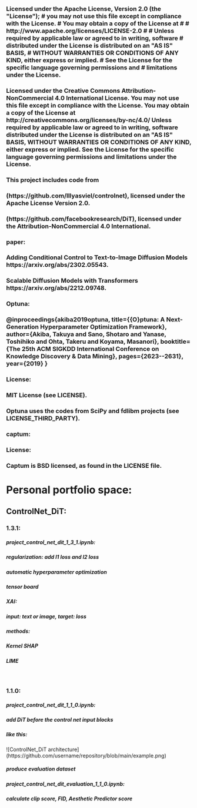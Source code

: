 <h3>Licensed under the Apache License, Version 2.0 (the "License"); # you may not use this file except in compliance with the License. # You may obtain a copy of the License at # # http://www.apache.org/licenses/LICENSE-2.0 # # Unless required by applicable law or agreed to in writing, software # distributed under the License is distributed on an "AS IS" BASIS, # WITHOUT WARRANTIES OR CONDITIONS OF ANY KIND, either express or implied. # See the License for the specific language governing permissions and # limitations under the License.</h3>
<h3>Licensed under the Creative Commons Attribution-NonCommercial 4.0 International License. You may not use this file except in compliance with the License. You may obtain a copy of the License at http://creativecommons.org/licenses/by-nc/4.0/ Unless required by applicable law or agreed to in writing, software distributed under the License is distributed on an "AS IS" BASIS, WITHOUT WARRANTIES OR CONDITIONS OF ANY KIND, either express or implied. See the License for the specific language governing permissions and limitations under the License.</h3>
<h3>This project includes code from<h3>
<h3>(https://github.com/lllyasviel/controlnet), licensed under the Apache License Version 2.0.<h3>
<h3>(https://github.com/facebookresearch/DiT), licensed under the Attribution-NonCommercial 4.0 International.<h3>
<h3>paper:<h3>
<h3>Adding Conditional Control to Text-to-Image Diffusion Models https://arxiv.org/abs/2302.05543.<h3>
<h3>Scalable Diffusion Models with Transformers https://arxiv.org/abs/2212.09748.<h3>
<h3>Optuna:<h3>
<h3>@inproceedings{akiba2019optuna, title={{O}ptuna: A Next-Generation Hyperparameter Optimization Framework}, author={Akiba, Takuya and Sano, Shotaro and Yanase, Toshihiko and Ohta, Takeru and Koyama, Masanori}, booktitle={The 25th ACM SIGKDD International Conference on Knowledge Discovery & Data Mining}, pages={2623--2631}, year={2019} }<h3>
<h3>License:<h3>
<h3>MIT License (see LICENSE).<h3>
<h3>Optuna uses the codes from SciPy and fdlibm projects (see LICENSE_THIRD_PARTY).<h3>
<h3>captum:<h3>
<h3>License:<h3>
<h3>Captum is BSD licensed, as found in the LICENSE file.<h3>
<h3>
<h3>
<h3>
<h1>Personal portfolio space:</h1>
<h2>ControlNet_DiT:</h2>
<h3>1.3.1: </h3>
<h5>  project_control_net_dit_1_3_1.ipynb:</h5>
<h5>    regularization: add l1 loss and l2 loss</h5>
<h5>    automatic hyperparameter optimization</h5>
<h5>    tensor board</h5>
<h5>    XAI:</h5>
<h5>      input: text or image, target: loss</h5>
<h5>      methods:</h5>
<h5>        Kernel SHAP</h5>
<h5>        LIME</h5>
<br>
<h3>1.1.0: </h3>
<h5>  project_control_net_dit_1_1_0.ipynb:</h5>
<h5>    add DiT before the control net input blocks</h5>
<h5>    like this:</h5>
![ControlNet_DiT architecture](https://github.com/username/repository/blob/main/example.png)
<h5>    produce evaluation dataset</h5>
<h5>  project_control_net_dit_evaluation_1_1_0.ipynb:</h5>
<h5>    calculate clip score, FID, Aesthetic Predictor score</h5>
<br>
